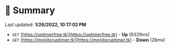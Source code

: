 # 📖 Summary
Last updated: **1/26/2022, 10:17:02 PM**

- `GET` [https://uptimerfree.tk](https://uptimerfree.tk) - **Up** (9329ms)
- `GET` [https://monitoruptimer.tk](https://monitoruptimer.tk) - **Down** (28ms)
